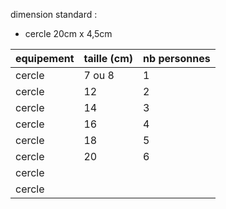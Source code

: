 dimension standard : 
- cercle 20cm x 4,5cm

| equipement | taille (cm) | nb personnes |
| :--------- | :---------- | :----------- |
| cercle     | 7 ou 8      | 1            |
| cercle     | 12          | 2            |
| cercle     | 14          | 3            |
| cercle     | 16          | 4            |
| cercle     | 18          | 5            |
| cercle     | 20          | 6            |
| cercle     |             |              |
| cercle     |             |              |
